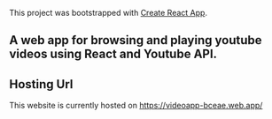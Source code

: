 This project was bootstrapped with [Create React App](https://github.com/facebook/create-react-app).



## A web app for browsing and playing youtube videos using React and Youtube API.


## Hosting Url
This website is currently hosted on https://videoapp-bceae.web.app/
